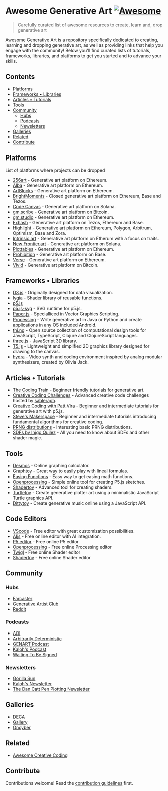 # Awesome Generative Art [![Awesome](https://awesome.re/badge.svg)](https://awesome.re)

> Carefully curated list of awesome resources to create, learn and, drop generative art

Awesome Generative Art is a repository specifically dedicated to creating, learning and dropping generative art, as well as providing links that help you engage with the community! Below you&#39;ll find curated lists of tutorials, frameworks, libraries, and platforms to get you started and to advance your skills.

## Contents

- [Platforms](#platforms)
- [Frameworks • Libraries](#frameworks--libraries)
- [Articles • Tutorials](#articles--tutorials)
- [Tools](#tools)
- [Community](#community)
  - [Hubs](#hubs)
  - [Podcasts](#podcasts)
  - [Newsletters](#newsletters)
- [Galleries](#galleries)
- [Related](#related)
- [Contribute](#contribute)

## Platforms

List of platforms where projects can be dropped

- [256art](https://256art.com/) - Generative art platform on Ethereum.
- [Alba](https://www.alba.art/) - Generative art platform on Ethereum.
- [ArtBlocks](https://www.artblocks.io/) - Generative art platform on Ethereum.
- [BrightMoments](https://www.brightmoments.io/) - Closed generative art platform on Ethereum, Base and Tezos.
- [Code Canvas](https://codecanvas.art/) - Generative art platform on Solana.
- [gm.scribe](https://www.gmscribe.art/) - Generative art platform on Bitcoin.
- [gm.studio](https://www.gmstudio.art/) - Generative art platform on Ethereum.
- [Fxhash](https://www.fxhash.xyz/) - Generative art platform on Tezos, Ethereum and Base.
- [Highlight](https://highlight.xyz/) - Generative art platform on Ethereum, Polygon, Arbitrum, Optimism, Base and Zora.
- [Intrinsic.art](https://intrinsic.art/) - Generative art platform on Etherum with a focus on traits.
- [New Frontier.art](https://newfrontier.art/) - Generative art platform on Solana.
- [Plottables](https://plottables.io/) - Generative art platform on Ethereum.
- [Prohibition](https://prohibition.art/) - Generative art platform on Base.
- [Verse](https://verse.works/released) - Generative art platform on Ethereum.
- [Vivid](https://www.vivid.gallery/) - Generative art platform on Bitcoin.

## Frameworks • Libraries

- [D3.js](https://d3js.org/) - Originally designed for data visualization.
- [lygia](https://www.lygia.xyz/) - Shader library of reusable functions.
- [p5.js](https://p5js.org/)
- [p5.js-svg](https://github.com/zenozeng/p5.js-svg) - SVG runtime for p5.js.
- [Paper.js](http://paperjs.org/) - Specialliced in Vector Graphics Scripting.
- [Processing](https://processing.org/) - Write generative art in Java or Python and create applications in any OS included Android.
- [thi.ng](http://thi.ng/) - Open source collection of computational design tools for JavaScript, TypeScript, Clojure and ClojureScript languages.
- [three.js](https://threejs.org/) - JavaScript 3D library.
- [T5.js](https://github.com/Tezumie/T5.js/tree/main) - Lightweight and simplified 2D graphics library designed for drawing to the canvas.
- [hydra](https://github.com/hydra-synth/hydra) - Video synth and coding environment inspired by analog modular synthesizers, created by Olivia Jack.


## Articles • Tutorials

- [The Coding Train](https://thecodingtrain.com/) - Beginner friendly tutorials for generative art.
- [Creative Coding Challenges](https://www.twitch.tv/sableraph/) - Advanced creative code challenges hosted by [sableraph](https://warpcast.com/sableraph).
- [Creative Coding with Patt Vira](https://www.pattvira.com/) - Beginner and intermediate tutorials for generative art with p5.js.
- [Steve's Makerspace](https://www.youtube.com/c/StevesMakerspace) - Beginner and intermediate tutorials introducing fundamental algorithms for creative coding. 
- [PRNG distributions](https://piterpasma.nl/articles/probability) - Interesting basic PRNG distributions.
- [SDFs by Inigo Quilez](https://iquilezles.org/) - All you need to know about SDFs and other shader magic.

## Tools

- [Desmos](https://www.desmos.com/calculator) - Online graphing calculator.
- [Graphtoy](https://graphtoy.com/) - Great way to easily play with lineal formulas.
- [Easing Functions](https://easings.net/#) - Easy way to get easing math functions.
- [Openprocessing](https://openprocessing.org/) - Simple online tool for creating P5.js sketches.
- [Shadertoy](https://www.shadertoy.com/) - Advanced tool for creating shaders.
- [Turtletoy](https://turtletoy.net/) - Create generative plotter art using a minimalistic JavaScript Turtle graphics API.
- [Dittytoy](https://dittytoy.net) - Create generative music online using a JavaScript API.

## Code Editors

- [VScode](https://vscode.dev/) - Free editor with great customization possibilities.
- [AIjs](https://aijs.io/home) - Free online editor with AI integration.
- [P5 editor](https://editor.p5js.org/) - Free online P5 editor
- [Openprocessing](https://vscode.dev/) - Free online Processing editor
- [Twigl](https://twigl.app/) - Free online Shader editor
- [Shadertoy](https://www.shadertoy.com/) - Free online Shader editor

## Community

### Hubs

- [Farcaster](https://warpcast.com/~/channel/gen-art)
- [Generative Artist Club](https://www.genartclub.com/)
- [Reddit](https://www.reddit.com/r/generative/)

### Podcasts

- [AOI](https://www.youtube.com/@artoninternet)
- [Arbitrarily Deterministic](https://open.spotify.com/show/7oP4AzzO2TOSM6abbds6EL)
- [GENART Podcast](https://art.camilleroux.com/genart-podcast/)
- [Kaloh's Podcast](https://www.youtube.com/channel/UCRQTtg0ODLE7UGfkBUcVPwg)
- [Waiting To Be Signed](https://podcasters.spotify.com/pod/show/waitingtobesigned)

### Newsletters

- [Gorilla Sun](https://www.gorillasun.de/tag/newsletter/)
- [Kaloh's Newsletter](https://kaloh.xyz/)
- [The Dan Catt Pen Plotting Newsletter](https://newsletter.revdancatt.com/)

## Galleries

- [DECA](https://deca.art)
- [Gallery](https://gallery.so/)
- [Oncyber](https://oncyber.io/)

## Related

- [Awesome Creative Coding](https://github.com/terkelg/awesome-creative-coding)

## Contribute

Contributions welcome! Read the [contribution guidelines](contributing.md) first.
